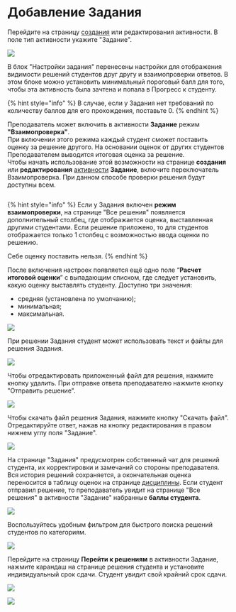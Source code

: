 # Добавление Задания

Перейдите на страницу [создания](../) или редактирования активности. В поле тип активности укажите "Задание".

![](../../../.gitbook/assets/Screenshot_936.png)

В блок "Настройки задания" перенесены настройки для отображения видимости решений студентов друг другу и взаимопроверки ответов. В этом блоке можно установить минимальный пороговый балл для того, чтобы эта активность была зачтена и попала в Прогресс к студенту.&#x20;

{% hint style="info" %}
В случае, если у Задания нет требований по количеству баллов для его прохождения, поставьте 0.
{% endhint %}

Преподаватель может включить в активности **Задание** режим **"Взаимопроверка"**.\
При включении этого режима каждый студент сможет поставить оценку за решение другого. На основании оценок от других студентов Преподавателем выводится итоговая оценка за решение.\
Чтобы начать использование этой возможности на странице **создания** или **редактирования** [активности](../) **Задание**, включите переключатель Взаимопроверка. При данном способе проверки решения будут доступны всем.

<figure><img src="../../../.gitbook/assets/image (265).png" alt=""><figcaption></figcaption></figure>

{% hint style="info" %}
Если у Задания включен **режим взаимопроверки**, на странице "Все решения" появляется дополнительный столбец, где отображается оценка, выставленная другими студентами. Если решение приложено, то для студентов отображается только 1 столбец с возможностью ввода оценки по решению.&#x20;

Себе оценку поставить нельзя.
{% endhint %}

После включения настроек появляется ещё одно поле “**Расчет итоговой оценки**” с выпадающим списком, где следует установить, какую оценку выставлять студенту. Доступно три значения:

* средняя (установлена по умолчанию);
* минимальная;
* максимальная.

![](<../../../.gitbook/assets/image (275).png>)

При решении Задания студент может использовать текст и файлы для решения Задания.&#x20;

![](<../../../.gitbook/assets/Screenshot_931 (1).png>)

Чтобы отредактировать приложенный файл для решения, нажмите кнопку удалить. При отправке ответа преподавателю нажмите кнопку "Отправить решение".

![](<../../../.gitbook/assets/Screenshot_932 (1) (1).png>)

Чтобы скачать файл решения Задания, нажмите кнопку "Скачать файл". Отредактируйте ответ, нажав на кнопку редактирования в правом нижнем углу поля "Задание".

![](<../../../.gitbook/assets/Screenshot_933 (1).png>)

На странице "Задания" предусмотрен собственный чат для решений студента, их корректировки и замечаний со стороны преподавателя. Вся история решений сохраняется, а окончательная оценка переносится в таблицу оценок на странице [дисциплины](../../disciplina/). Если студент отправил решение, то преподаватель увидит на странице "Все решения" в активности "Задание" набранные **баллы студента**.

![](../../../.gitbook/assets/Screenshot_945.png)

Воспользуйтесь удобным фильтром для быстрого поиска решений студентов по категориям.

![](../../../.gitbook/assets/Screenshot_944.png)

Перейдите на страницу **Перейти к решениям** в активности Задание, нажмите карандаш на странице решения студента и установите индивидуальный срок сдачи. Студент увидит свой крайний срок сдачи.

![](../../../.gitbook/assets/Screenshot_957.png)

![](../../../.gitbook/assets/Screenshot_948.png)
